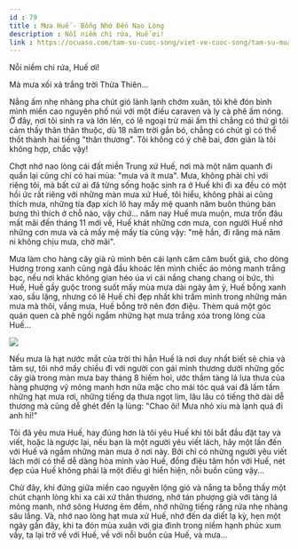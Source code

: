 ```yaml
---
id : 79
title : Mưa Huế - Bỗng Nhớ Đến Nao Lòng
description : Nỗi niềm chi rứa, Huế ơi!
link : https://ocuaso.com/tam-su-cuoc-song/viet-ve-cuoc-song/tam-su-mua-hue-bong-nho-den-nao-long.html
---
```


Nỗi niềm chi rứa, Huế ơi!

Mà mưa xối xả trắng trời Thừa Thiên...

Nắng ấm nhẹ nhàng pha chút gió lành lạnh chớm xuân, tôi khẽ đón bình mình
miền cao nguyên phố núi với một điếu caraven và ly cà phê ấm nóng. Ở đây,
nơi tôi sinh ra và lớn lên, có lẽ ngoại trừ mái ấm thì chẳng có thứ gì tôi
cảm thấy thân thân thuộc, dù 18 năm trời gắn bó, chẳng có chút gì có thể
thốt thành hai tiếng "thân thương". Tôi không có ý chê bai, đơn giản là
tôi không hợp, chắc vậy!

Chợt nhớ nao lòng cái đất miền Trung xứ Huế, nơi mà một năm quanh đi quẩn
lại cũng chỉ có hai mùa: "mưa và ít mưa". Mưa, không phải chỉ với riêng
tôi, mà bất cứ ai đã từng sống hoặc sinh ra ở Huế khi đi xa đều có một hồi
ức rất riêng với những màn mưa xứ Huế, tôi hiểu, không phải ai cũng thích
mưa, những tía đạp xích lô hay mấy mệ quanh năm buôn thúng bán bưng thì
thích ở chỗ nào, vậy chứ... năm nay Huế mưa muộn, mưa trốn đâu mất mãi đến
tháng 11 mới về, Huế khát những cơn mưa, con người Huế nhớ những cơn mưa
và cả mấy mệ mấy tía cũng vậy: "mệ hắn, đi răng mà năm ni không chịu mưa,
chờ mãi".

Mưa làm cho hàng cây già rũ mình bên cái lạnh căm căm buốt giá, cho dòng
Hương trong xanh cũng ngả đầu khoác lên mình chiếc áo mỏng manh trắng bạc,
nếu nơi khác không gian héo úa vì cái nắng chang chang oi bức, thì Huế,
Huế gầy guộc trong suốt mấy mùa mưa dài ngày âm ỷ, Huế bỗng xanh xao, sầu
lặng, nhưng có lẽ Huế chỉ đẹp nhất khi trầm mình trong những màn mưa mà
thôi, vắng mưa, Huế bỗng trở nên đơn điệu. Thèm quá một góc quán quen cà
phê ngồi ngắm những hạt mưa trắng xóa trong lòng của Huế...

![](https://ocuaso.com/wp-content/uploads/2016/01/tam-su-mua-hue-bong-nho-den-nao-long.jpg)

Nếu mưa là hạt nước mắt của trời thì hẳn Huế là nơi duy nhất biết sẻ chia
và tâm sự, tôi nhớ mấy chiều đi với người con gái mình thương dưới những
gốc cây già trong màn mưa bay tháng 8 hiếm hoi, ước thầm tàng lá lưa thưa
của hàng phượng vỹ mỏng manh hơn nữa mặc cho mái tóc quá vai đã lấm tấm
những hạt mưa rơi, những tiếng dạ thưa ngọt lịm, lâu lâu có tiếng thở dài
dễ thương mà cũng dễ ghét đến lạ lùng: "Chao ôi! Mưa nhỏ xíu mà lạnh quá
đi anh hỉ!"

Tôi đã yêu mưa Huế, hay đúng hơn là tôi yêu Huế khi tôi bắt đầu đặt tay
và viết, hoặc là ngược lại, nếu bạn là một người yêu viết lách, hãy một
lần đến với Huế và ngắm những màn mưa ở nơi này. Bởi chỉ có những người
yêu viết lách mới có thể dễ dàng hòa mình vào Huế, đồng điệu tâm hồn với
Huế, nét đẹp của Huế không phải là một điều gì hiển hiện, nỗi buồn cũng
vậy...

Chừ đây, khi đứng giữa miền cao nguyên lộng gió và nắng ta bỗng thấy một
chút chạnh lòng khi xa cái xứ thân thương, nhớ tán phượng già với tàng lá
mỏng manh, nhớ sông Hương êm đềm, nhớ những tiếng răng rứa nhẹ nhàng sâu
lắng. Và, nhớ nao lòng hạt mưa xứ Huế, nhớ đến da diết lạ kỳ, hẹn một ngày
gần đây, khi ta đón mùa xuân với gia đình trong niềm hạnh phúc xum vầy,
ta lại trở về với Huế, về với nỗi buồn của Huế, và mưa...